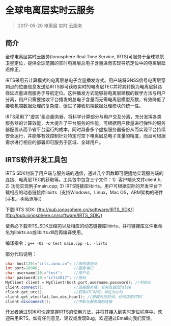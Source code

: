 # 全球电离层实时云服务
> 2017-05-20
> 电离层 实时 云服务

## 简介

全球电离层实时云服务(Ionosphere Real Time Service, IRTS)可服务于全球导航卫星定位，提供全球范围的实时电离层总电子含量进而实现导航定位中的电离层延迟修正。

IRTS采用云计算模式的电离层总电子含量播发方式。用户端将GNSS信号电离层穿刺点的位置信息发送给IRTS即可获取实时的电离层TEC并将其转换为电离层斜路径延迟量进而服务于导航定位。这种播发方式能够将电离层建模的数学方法与用户分离，用户只需要接收平台播发的总电子含量而无需电离层模型系数，有效降低了接收机端数据处理的复杂度，促进了接收机端数据处理模块的统一性。

IRTS采用了“虚实”组合服务器，将科学计算部分与用户交互分离，充分发挥各类服务器的计算效能，大大提升了平台服务的性能，可根据用户数量进行弹性的服务器配置从而节省平台运行的成本，同时具备多个虚拟服务器备份从而实现平台持续安全运行，并能够有效控制针对特定时空下电离层总电子含量的精度，而且可根据需求进行相应的部署即可服务于区域、全球用户。

## IRTS软件开发工具包

IRTS SDK封装了用户端与服务端的通信，通过几个函数即可便捷地实现服务端的连接、电离层TEC的获取等。工具包中包含三个文件：1）客户端头文件client.h; 2) 功能实现例子main.cpp; 3) IRTS链接库libirts。用户可根据实际的开发平台下载相应的动态链接库libirts（支持Windows，Linux，Mac OS，ARM架构的硬件[手机，树莓派等]）

下载IRTS SDK: [ftp://pub.ionosphere.cn/software/IRTS_SDK/](ftp://pub.ionosphere.cn/software/IRTS_SDK/)

请务必下载IRTS_SDK压缩包以及相应的动态链接库libirts，并将链接库文件重命名为libirts.so或libirts.dll后再编译使用。

编译指令：`g++ -O2 -o test main.cpp -L. -lirts`

部分代码说明：

```C++
char host[20]="irts.iono.cn"; //服务端地址
int port=10086;				  //服务端口
char username[10]="test";	  //用户名
char password[10]="irts2017"; //密码
MyClient client = MyClient(host,port,username,password); //初始化
client.connect();			  //连接服务端，若失败返回false
client.get_utc();			  //获取UTC时间，单位为小时
client.get_vtec(lat,lon,obs_hour1);	//获取对应时间、经纬度的VTEC
client.disconnect();		  //中断与服务端的连接
```

开发者通过SDK可快速掌握IRTS的使用方法，并将其接入到实时定位程序中。欢迎采用IRTS，如有任何意见、建议或发现Bug，欢迎通过Email向我们反馈。

